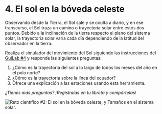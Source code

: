 # 4. El sol en la bóveda celeste

Observando desde la Tierra, el Sol sale y se oculta  a diario, y en ese transcurso, el Sol traza un camino o trayectoria solar entre estos dos puntos. Debido a la inclinación de la tierra respecto al plano del sistema solar, la trayectoria solar varía cada día dependiendo de la latitud del observador en la tierra.

Realiza el simulador del movimiento del Sol siguiendo las instrucciones del [GuiLab #4](../guilab-2/movimiento-relativo-del-sol.md) y responde las siguientes preguntas:

1. ¿Cómo es la trayectoria del sol a lo largo de todos los meses del año en el polo norte?
2. ¿Cómo es la trayectoria sobre la línea del ecuador?
3. Ofrece una explicación a las estaciones usando esta herramienta.

_¿Tienes más preguntas? ¡Regístralas en tu libreta y compártelas!_

![Reto científico #2: El sol en la bóveda celeste, y Tamaños en el sistema solar.](<../../.gitbook/assets/Reto #2\_3.png>)
